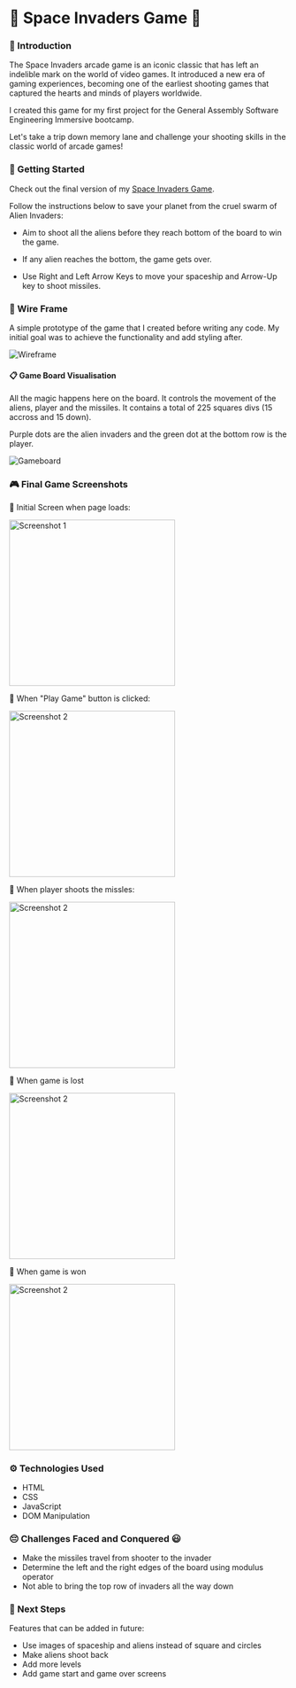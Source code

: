 # 👾 Space Invaders Game 👾

### 📌 Introduction

The Space Invaders arcade game is an iconic classic that has left an indelible mark on the world of video games. It introduced a new era of gaming experiences, becoming one of the earliest shooting games that captured the hearts and minds of players worldwide.

I created this game for my first project for the General Assembly Software Engineering Immersive bootcamp.

Let's take a trip down memory lane and challenge your shooting skills in the classic world of arcade games!

### 🏁 Getting Started

Check out the final version of my [Space Invaders Game](maviakazi.github.io/Space-Invaders/).

Follow the instructions below to save your planet from the cruel swarm of Alien Invaders:

-   Aim to shoot all the aliens before they reach bottom of the board to win the game.

-   If any alien reaches the bottom, the game gets over.

-   Use Right and Left Arrow Keys to move your spaceship and Arrow-Up key to shoot missiles.

### 📝 Wire Frame

A simple prototype of the game that I created before writing any code. My initial goal was to achieve the functionality and add styling after.

![Wireframe](./misc/wireframe.png)

#### 📋 Game Board Visualisation

All the magic happens here on the board. It controls the movement of the aliens, player and the missiles. It contains a total of 225 squares divs (15 accross and 15 down).

Purple dots are the alien invaders and the green dot at the bottom row is the player.

![Gameboard](./misc/gameboard.png)

### 🎮 Final Game Screenshots

🎯 Initial Screen when page loads:

<div>
    <img src="./misc/screenshot-1.png" alt="Screenshot 1" width="300" />
</div>

🎯 When "Play Game" button is clicked:

<div>
    <img src="./misc/screenshot-2.png" alt="Screenshot 2" width="300" />
</div>

🎯 When player shoots the missles:

<div>
    <img src="./misc/screenshot-3.jpeg" alt="Screenshot 2" width="300" />
</div>

🎯 When game is lost

<div>
    <img src="./misc/screenshot-4.png" alt="Screenshot 2" width="300" />
</div>

🎯 When game is won

<div>
    <img src="./misc/screenshot-5.png" alt="Screenshot 2" width="300" />
</div>

### ⚙️ Technologies Used

-   HTML
-   CSS
-   JavaScript
-   DOM Manipulation

### 😔 Challenges Faced and Conquered 😃

-   Make the missiles travel from shooter to the invader
-   Determine the left and the right edges of the board using modulus operator
-   Not able to bring the top row of invaders all the way down

### 🚀 Next Steps

Features that can be added in future:

-   Use images of spaceship and aliens instead of square and circles
-   Make aliens shoot back
-   Add more levels
-   Add game start and game over screens
